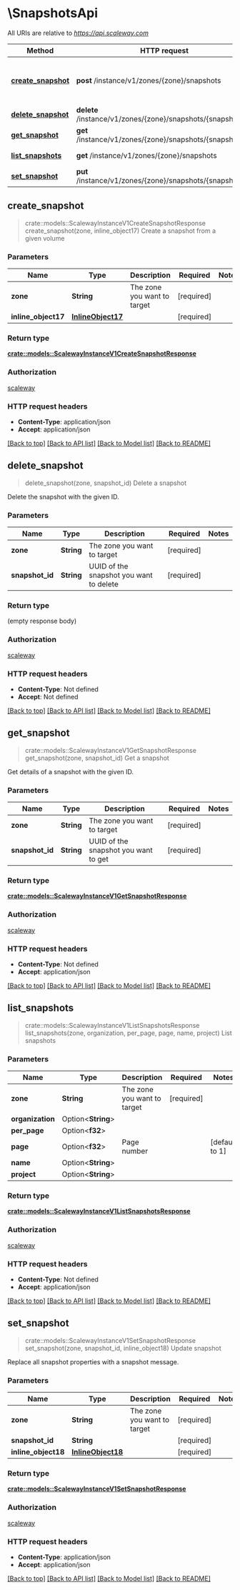 # \SnapshotsApi

All URIs are relative to *https://api.scaleway.com*

Method | HTTP request | Description
------------- | ------------- | -------------
[**create_snapshot**](SnapshotsApi.md#create_snapshot) | **post** /instance/v1/zones/{zone}/snapshots | Create a snapshot from a given volume
[**delete_snapshot**](SnapshotsApi.md#delete_snapshot) | **delete** /instance/v1/zones/{zone}/snapshots/{snapshot_id} | Delete a snapshot
[**get_snapshot**](SnapshotsApi.md#get_snapshot) | **get** /instance/v1/zones/{zone}/snapshots/{snapshot_id} | Get a snapshot
[**list_snapshots**](SnapshotsApi.md#list_snapshots) | **get** /instance/v1/zones/{zone}/snapshots | List snapshots
[**set_snapshot**](SnapshotsApi.md#set_snapshot) | **put** /instance/v1/zones/{zone}/snapshots/{snapshot_id} | Update snapshot



## create_snapshot

> crate::models::ScalewayInstanceV1CreateSnapshotResponse create_snapshot(zone, inline_object17)
Create a snapshot from a given volume

### Parameters


Name | Type | Description  | Required | Notes
------------- | ------------- | ------------- | ------------- | -------------
**zone** | **String** | The zone you want to target | [required] |
**inline_object17** | [**InlineObject17**](InlineObject17.md) |  | [required] |

### Return type

[**crate::models::ScalewayInstanceV1CreateSnapshotResponse**](scaleway.instance.v1.CreateSnapshotResponse.md)

### Authorization

[scaleway](../README.md#scaleway)

### HTTP request headers

- **Content-Type**: application/json
- **Accept**: application/json

[[Back to top]](#) [[Back to API list]](../README.md#documentation-for-api-endpoints) [[Back to Model list]](../README.md#documentation-for-models) [[Back to README]](../README.md)


## delete_snapshot

> delete_snapshot(zone, snapshot_id)
Delete a snapshot

Delete the snapshot with the given ID.

### Parameters


Name | Type | Description  | Required | Notes
------------- | ------------- | ------------- | ------------- | -------------
**zone** | **String** | The zone you want to target | [required] |
**snapshot_id** | **String** | UUID of the snapshot you want to delete | [required] |

### Return type

 (empty response body)

### Authorization

[scaleway](../README.md#scaleway)

### HTTP request headers

- **Content-Type**: Not defined
- **Accept**: Not defined

[[Back to top]](#) [[Back to API list]](../README.md#documentation-for-api-endpoints) [[Back to Model list]](../README.md#documentation-for-models) [[Back to README]](../README.md)


## get_snapshot

> crate::models::ScalewayInstanceV1GetSnapshotResponse get_snapshot(zone, snapshot_id)
Get a snapshot

Get details of a snapshot with the given ID.

### Parameters


Name | Type | Description  | Required | Notes
------------- | ------------- | ------------- | ------------- | -------------
**zone** | **String** | The zone you want to target | [required] |
**snapshot_id** | **String** | UUID of the snapshot you want to get | [required] |

### Return type

[**crate::models::ScalewayInstanceV1GetSnapshotResponse**](scaleway.instance.v1.GetSnapshotResponse.md)

### Authorization

[scaleway](../README.md#scaleway)

### HTTP request headers

- **Content-Type**: Not defined
- **Accept**: application/json

[[Back to top]](#) [[Back to API list]](../README.md#documentation-for-api-endpoints) [[Back to Model list]](../README.md#documentation-for-models) [[Back to README]](../README.md)


## list_snapshots

> crate::models::ScalewayInstanceV1ListSnapshotsResponse list_snapshots(zone, organization, per_page, page, name, project)
List snapshots

### Parameters


Name | Type | Description  | Required | Notes
------------- | ------------- | ------------- | ------------- | -------------
**zone** | **String** | The zone you want to target | [required] |
**organization** | Option<**String**> |  |  |
**per_page** | Option<**f32**> |  |  |
**page** | Option<**f32**> | Page number |  |[default to 1]
**name** | Option<**String**> |  |  |
**project** | Option<**String**> |  |  |

### Return type

[**crate::models::ScalewayInstanceV1ListSnapshotsResponse**](scaleway.instance.v1.ListSnapshotsResponse.md)

### Authorization

[scaleway](../README.md#scaleway)

### HTTP request headers

- **Content-Type**: Not defined
- **Accept**: application/json

[[Back to top]](#) [[Back to API list]](../README.md#documentation-for-api-endpoints) [[Back to Model list]](../README.md#documentation-for-models) [[Back to README]](../README.md)


## set_snapshot

> crate::models::ScalewayInstanceV1SetSnapshotResponse set_snapshot(zone, snapshot_id, inline_object18)
Update snapshot

Replace all snapshot properties with a snapshot message.

### Parameters


Name | Type | Description  | Required | Notes
------------- | ------------- | ------------- | ------------- | -------------
**zone** | **String** | The zone you want to target | [required] |
**snapshot_id** | **String** |  | [required] |
**inline_object18** | [**InlineObject18**](InlineObject18.md) |  | [required] |

### Return type

[**crate::models::ScalewayInstanceV1SetSnapshotResponse**](scaleway.instance.v1.SetSnapshotResponse.md)

### Authorization

[scaleway](../README.md#scaleway)

### HTTP request headers

- **Content-Type**: application/json
- **Accept**: application/json

[[Back to top]](#) [[Back to API list]](../README.md#documentation-for-api-endpoints) [[Back to Model list]](../README.md#documentation-for-models) [[Back to README]](../README.md)

